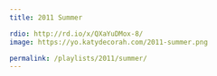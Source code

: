 ```yaml
---
title: 2011 Summer

rdio: http://rd.io/x/QXaYuDMox-8/
image: https://yo.katydecorah.com/2011-summer.png

permalink: /playlists/2011/summer/
---
```

